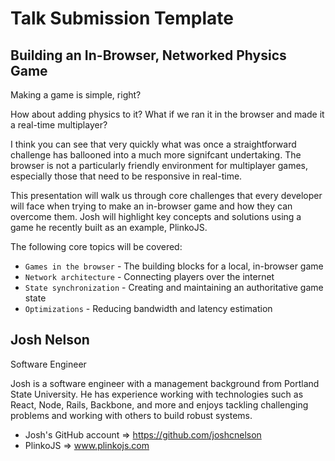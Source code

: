 # Talk Submission Template

## Building an In-Browser, Networked Physics Game

Making a game is simple, right? 

How about adding physics to it? What if we ran it in the browser and made it a real-time multiplayer? 

I think you can see that very quickly what was once a straightforward challenge has ballooned into a much more signifcant undertaking. The browser is not a particularly friendly environment for multiplayer games, especially those that need to be responsive in real-time.

This presentation will walk us through core challenges that every developer will face when trying to make an in-browser game and how they can overcome them. Josh will highlight key concepts and solutions using a game he recently built as an example, PlinkoJS. 

The following core topics will be covered: 

* `Games in the browser` - The building blocks for a local, in-browser game
* `Network architecture` - Connecting players over the internet
* `State synchronization` - Creating and maintaining an authoritative game state
* `Optimizations` - Reducing bandwidth and latency estimation

## Josh Nelson

Software Engineer

Josh is a software engineer with a management background from Portland State University. He has experience working with technologies such as React, Node, Rails, Backbone, and more and enjoys tackling challenging problems and working with others to build robust systems.

- Josh's GitHub account => https://github.com/joshcnelson
- PlinkoJS => www.plinkojs.com
